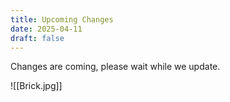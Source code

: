 ```yaml
---
title: Upcoming Changes
date: 2025-04-11
draft: false
---
```


Changes are coming, please wait while we update.



![[Brick.jpg]]


